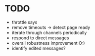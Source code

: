 # TODO

* throttle says
* remove timeouts -> detect page ready
* iterate through channels periodically
* respond to direct messages
* overall robustness improvement O:)
* identify edited messages?
